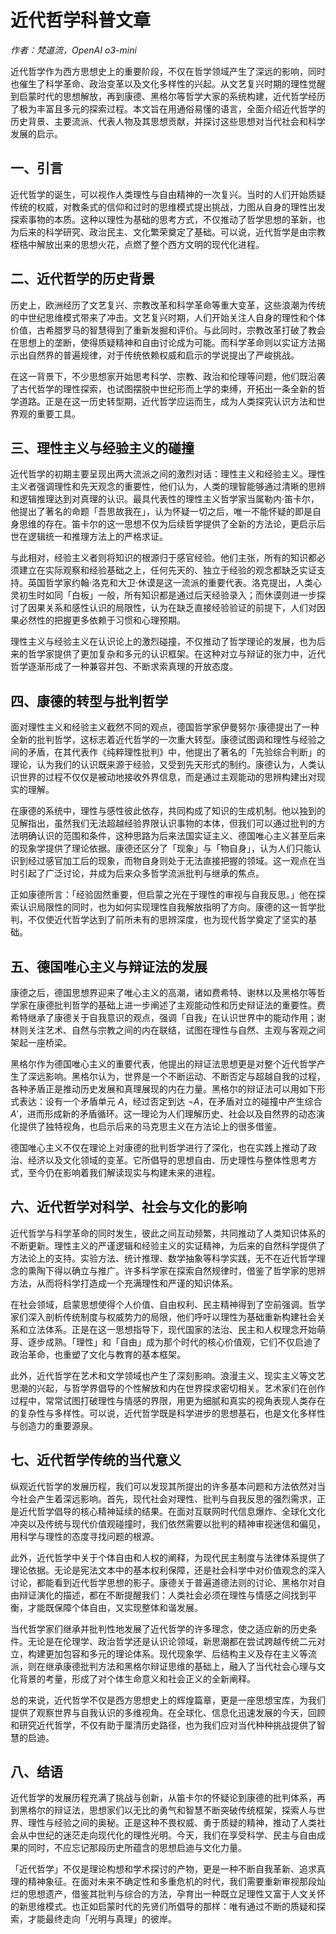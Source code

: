 # 近代哲学科普文章

*作者：梵道流，OpenAI o3-mini*

近代哲学作为西方思想史上的重要阶段，不仅在哲学领域产生了深远的影响，同时也催生了科学革命、政治变革以及文化多样性的兴起。从文艺复兴时期的理性觉醒到启蒙时代的思想解放，再到康德、黑格尔等哲学大家的系统构建，近代哲学经历了极为丰富且多元的探索过程。本文旨在用通俗易懂的语言，全面介绍近代哲学的历史背景、主要流派、代表人物及其思想贡献，并探讨这些思想对当代社会和科学发展的启示。

## 一、引言

近代哲学的诞生，可以视作人类理性与自由精神的一次复兴。当时的人们开始质疑传统的权威，对教条式的信仰和过时的思维模式提出挑战，力图从自身的理性出发探索事物的本质。这种以理性为基础的思考方式，不仅推动了哲学思想的革新，也为后来的科学研究、政治民主、文化繁荣奠定了基础。可以说，近代哲学是由宗教桎梏中解放出来的思想火花，点燃了整个西方文明的现代化进程。

## 二、近代哲学的历史背景

历史上，欧洲经历了文艺复兴、宗教改革和科学革命等重大变革，这些浪潮为传统的中世纪思维模式带来了冲击。文艺复兴时期，人们开始关注人自身的理性和个体价值，古希腊罗马的智慧得到了重新发掘和评价。与此同时，宗教改革打破了教会在思想上的垄断，使得质疑精神和自由讨论成为可能。而科学革命则以实证方法揭示出自然界的普遍规律，对于传统依赖权威和启示的学说提出了严峻挑战。

在这一背景下，不少思想家开始思考科学、宗教、政治和伦理等问题，他们既沿袭了古代哲学的理性探索，也试图摆脱中世纪形而上学的束缚，开拓出一条全新的哲学道路。正是在这一历史转型期，近代哲学应运而生，成为人类探究认识方法和世界观的重要工具。

## 三、理性主义与经验主义的碰撞

近代哲学的初期主要呈现出两大流派之间的激烈对话：理性主义和经验主义。理性主义者强调理性和先天观念的重要性，他们认为，人类的理智能够通过清晰的思辨和逻辑推理达到对真理的认识。最具代表性的理性主义哲学家当属勒内·笛卡尔，他提出了著名的命题「吾思故我在」，认为怀疑一切之后，唯一不能怀疑的即是自身思维的存在。笛卡尔的这一思想不仅为后续哲学提供了全新的方法论，更启示后世在逻辑统一和推理方法上的严格求证。

与此相对，经验主义者则将知识的根源归于感官经验。他们主张，所有的知识都必须建立在实际观察和经验基础之上，任何先天的、独立于经验的观念都缺乏实证支持。英国哲学家约翰·洛克和大卫·休谟是这一流派的重要代表。洛克提出，人类心灵初生时如同「白板」一般，所有知识都是通过后天经验录入；而休谟则进一步探讨了因果关系和感性认识的局限性，认为在缺乏直接经验验证的前提下，人们对因果必然性的把握更多依赖于习惯和心理预期。

理性主义与经验主义在认识论上的激烈碰撞，不仅推动了哲学理论的发展，也为后来的哲学家提供了更加复杂和多元的认识框架。在这种对立与辩证的张力中，近代哲学逐渐形成了一种兼容并包、不断求索真理的开放态度。

## 四、康德的转型与批判哲学

面对理性主义和经验主义截然不同的观点，德国哲学家伊曼努尔·康德提出了一种全新的批判哲学，这标志着近代哲学的一次重大转型。康德试图调和理性与经验之间的矛盾，在其代表作《纯粹理性批判》中，他提出了著名的「先验综合判断」的理论，认为我们的认识既来源于经验，又受到先天形式的制约。康德认为，人类认识世界的过程不仅仅是被动地接收外界信息，而是通过主观能动的思辨构建出对现实的理解。

在康德的系统中，理性与感性彼此依存，共同构成了知识的生成机制。他以独到的见解指出，虽然我们无法超越经验界限认识事物的本体，但我们可以通过批判的方法明确认识的范围和条件，这种思路为后来法国实证主义、德国唯心主义甚至后来的现象学提供了理论依据。康德还区分了「现象」与「物自身」，认为人们只能认识到经过感官加工后的现象，而物自身则处于无法直接把握的领域。这一观点在当时引起了广泛讨论，并成为后来众多哲学流派批判与继承的焦点。

正如康德所言：「经验固然重要，但启蒙之光在于理性的审视与自我反思。」他在探索认识局限性的同时，也为如何实现理性自我解放指明了方向。康德的这一哲学批判，不仅使近代哲学达到了前所未有的思辨深度，也为现代哲学奠定了坚实的基础。

## 五、德国唯心主义与辩证法的发展

康德之后，德国思想界迎来了唯心主义的高潮，诸如费希特、谢林以及黑格尔等哲学家在康德批判哲学的基础上进一步阐述了主观能动性和历史辩证法的重要性。费希特继承了康德关于自我意识的观点，强调「自我」在认识世界中的能动作用；谢林则关注艺术、自然与宗教之间的内在联结，试图在理性与自然、主观与客观之间架起一座桥梁。

黑格尔作为德国唯心主义的重要代表，他提出的辩证法思想更是对整个近代哲学产生了深远影响。黑格尔认为，世界是一个不断运动、不断否定与超越自我的过程，各种矛盾正是推动历史发展和真理展现的内在力量。黑格尔的辩证法可以用如下形式表达：设有一个矛盾单元 $A$，经过否定到达 $\neg A$，在矛盾对立的碰撞中产生综合 $A'$，进而形成新的矛盾循环。这一理论为人们理解历史、社会以及自然界的动态演化提供了独特视角，也启示后来的马克思主义在方法论上的很多借鉴。

德国唯心主义不仅在理论上对康德的批判哲学进行了深化，也在实践上推动了政治、经济以及文化领域的变革。它所倡导的思想自由、历史理性与整体性思考方式，至今仍在影响着我们解读现实与构建未来的进程。

## 六、近代哲学对科学、社会与文化的影响

近代哲学与科学革命的同时发生，彼此之间互动频繁，共同推动了人类知识体系的不断更新。理性主义的严谨逻辑和经验主义的实证精神，为后来的自然科学提供了方法论上的支持。实验方法、统计推理、数学抽象等科学实践，无不在近代哲学理念的熏陶下得以确立与推广。许多科学家在探索自然规律时，借鉴了哲学家的思辨方法，从而将科学打造成一个充满理性和严谨的知识体系。

在社会领域，启蒙思想使得个人价值、自由权利、民主精神得到了空前强调。哲学家们深入剖析传统制度与权威势力的局限，他们呼吁以理性为基础重新构建社会关系和立法体系。正是在这一思想指导下，现代国家的法治、民主和人权理念开始萌芽、逐步成熟。「理性」和「自由」成为那个时代的核心价值观，它们不仅启迪了政治革命，也重塑了文化与教育的基本框架。

此外，近代哲学在艺术和文学领域也产生了深刻影响。浪漫主义、现实主义等文艺思潮的兴起，与哲学界倡导的个性解放和内在世界探求密切相关。艺术家们在创作过程中，常常试图打破理性与情感的界限，用更为细腻和真实的视角表现人类存在的复杂性与多样性。可以说，近代哲学既是科学进步的思想基石，也是文化多样性与创造力的重要源泉。

## 七、近代哲学传统的当代意义

纵观近代哲学的发展历程，我们可以发现其所提出的许多基本问题和方法依然对当今社会产生着深远影响。首先，现代社会对理性、批判与自我反思的强烈需求，正是近代哲学倡导的核心精神延续的结果。在面对互联网时代信息爆炸、全球化文化冲突以及传统与现代价值观碰撞时，我们依然需要以批判的精神审视迷信和偏见，用科学与理性的态度寻找问题的根源。

此外，近代哲学中关于个体自由和人权的阐释，为现代民主制度与法律体系提供了理论依据。无论是宪法文本中的基本权利保障，还是社会科学中对价值观念的深入讨论，都能看到近代哲学思想的影子。康德关于普遍道德法则的讨论、黑格尔对自由辩证演化的描述，都在不断提醒我们：人类社会必须在理性与情感之间找到平衡，才能既保障个体自由，又实现整体和谐发展。

当代哲学家们继承并批判性地发展了近代哲学的许多理念，使之适应新的历史条件。无论是在伦理学、政治哲学还是认识论领域，新思潮都在尝试跨越传统二元对立，构建更加包容和多元的理论体系。现代现象学、后结构主义及存在主义等流派，则在继承康德批判方法和黑格尔辩证思维的基础上，融入了当代社会心理与文化背景的考量，形成了对个体生命意义和社会正义的全新阐释。

总的来说，近代哲学不仅是西方思想史上的辉煌篇章，更是一座思想宝库，为我们提供了观察世界与自我认识的多维视角。在全球化、信息化迅速发展的今天，回顾和研究近代哲学，不仅有助于厘清历史路径，也为我们应对当代种种挑战提供了智慧的启迪。

## 八、结语

近代哲学的发展历程充满了挑战与创新，从笛卡尔的怀疑论到康德的批判体系，再到黑格尔的辩证法，思想家们以无比的勇气和智慧不断突破传统框架，探索人与世界、理性与经验之间的奥秘。正是这种不畏权威、勇于质疑的精神，推动了人类社会从中世纪的迷茫走向现代化的理性光明。今天，我们在享受科学、民主与自由成果的同时，不应忘记那段历史所蕴含的思想启迪与文化力量。

「近代哲学」不仅是理论构想和学术探讨的产物，更是一种不断自我革新、追求真理的精神象征。在面对未来不确定性和多重危机的时代，我们需要重新审视那段灿烂的思想遗产，借鉴其批判与综合的方法，孕育出一种既立足理性又富于人文关怀的新思维模式。也正如启蒙时代的先贤们所倡导的那样：唯有通过不断的质疑和探索，才能最终走向「光明与真理」的彼岸。